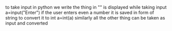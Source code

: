 to take input in python we write
the thing in "" is displayed while taking input
a=input("Enter")
if the user enters even a number it is saved in form of string
to convert it to int
a=int(a)
similarly all the other thing can be taken as input and converted
